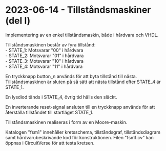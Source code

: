 # 2023-06-14 - Tillståndsmaskiner (del I)
Implementering av en enkel tillståndsmaskin, både i hårdvara och VHDL.

Tillståndsmaskinen består av fyra tillstånd:\
    - STATE_1: Motsvarar "00" i hårdvara\
    - STATE_2: Motsvarar "01" i hårdvara\
    - STATE_3: Motsvarar "10" i hårdvara\
    - STATE_4: Motsvarar "11" i hårdvara

En tryckknapp button_n används för att byta tillstånd till nästa.
Tillståndsmaskinen är sluten på så sätt att nästa tillstånd efter STATE_4 är STATE_1.

En lysdiod tänds i STATE_4, övrig tid hålls den släckt.

En inverterande reset-signal ansluten till en tryckknapp används för att återställa
tillståndet till startläget STATE_1.

Tillståndsmaskinen realiseras i form av en Moore-maskin.

Katalogen "fsm1" innehåller kretsschema, tillståndsgraf, tillståndsdiagram samt hårdvarubeskrivande kod för konstruktionen. Filen "fsm1.cv" kan öppnas i CircuitVerse för att testa kretsen.
